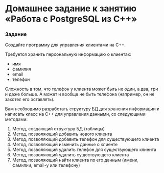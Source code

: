 # Домашнее задание к занятию «Работа с PostgreSQL из C++»



### Задание

Создайте программу для управления клиентами на C++.

Требуется хранить персональную информацию о клиентах:

- имя
- фамилия
- email
- телефон

Сложность в том, что телефон у клиента может быть не один, а два, три и даже больше. А может и вообще не быть телефона (например, он не захотел его оставлять).

Вам необходимо разработать структуру БД для хранения информации и написать класс на С++ для управления данными, со следующими методами:

1. Метод, создающий структуру БД (таблицы)
1. Метод, позволяющий добавить нового клиента
1. Метод, позволяющий добавить телефон для существующего клиента
1. Метод, позволяющий изменить данные о клиенте
1. Метод, позволяющий удалить телефон для существующего клиента
1. Метод, позволяющий удалить существующего клиента
1. Метод, позволяющий найти клиента по его данным (имени, фамилии, email-у или телефону)

